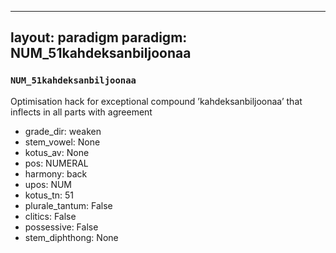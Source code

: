 
---
layout: paradigm
paradigm: NUM_51kahdeksanbiljoonaa
---
### ` NUM_51kahdeksanbiljoonaa `

Optimisation hack for exceptional compound ’kahdeksanbiljoonaa’ that inflects in all parts with agreement
* grade_dir: weaken
* stem_vowel: None
* kotus_av: None
* pos: NUMERAL
* harmony: back
* upos: NUM
* kotus_tn: 51
* plurale_tantum: False
* clitics: False
* possessive: False
* stem_diphthong: None
